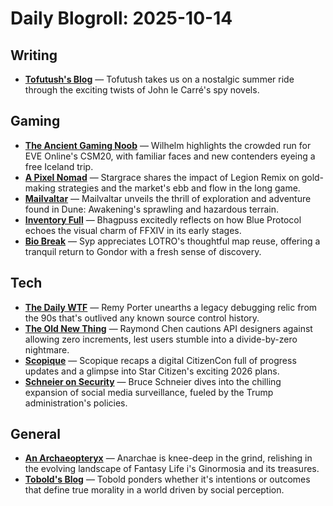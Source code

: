 # Daily Blogroll: 2025-10-14

## Writing

- **[Tofutush's Blog](https://tofutush.github.io/posts/2025-05-19.html)** — Tofutush takes us on a nostalgic summer ride through the exciting twists of John le Carré's spy novels.
## Gaming

- **[The Ancient Gaming Noob](https://tagn.wordpress.com/2025/10/13/the-eve-online-csm20-candidate-list-announced/)** — Wilhelm highlights the crowded run for EVE Online's CSM20, with familiar faces and new contenders eyeing a free Iceland trip.
- **[A Pixel Nomad](https://pixelnomad.ca/2025/10/13/gold-making-week-41-2025/)** — Stargrace shares the impact of Legion Remix on gold-making strategies and the market's ebb and flow in the long game.
- **[Mailvaltar](https://mailvaltar.wordpress.com/2025/10/14/hagga-basin-conquered/)** — Mailvaltar unveils the thrill of exploration and adventure found in Dune: Awakening's sprawling and hazardous terrain.
- **[Inventory Full](https://bhagpuss.blogspot.com/2025/10/blue-protocol-star-resonance-final.html)** — Bhagpuss excitedly reflects on how Blue Protocol echoes the visual charm of FFXIV in its early stages.
- **[Bio Break](https://biobreak.wordpress.com/2025/10/13/lotro-pushing-into-the-final-frontier/)** — Syp appreciates LOTRO's thoughtful map reuse, offering a tranquil return to Gondor with a fresh sense of discovery.
## Tech

- **[The Daily WTF](https://thedailywtf.com/articles/the-bob-procedure)** — Remy Porter unearths a legacy debugging relic from the 90s that's outlived any known source control history.
- **[The Old New Thing](https://devblogs.microsoft.com/oldnewthing/20251013-00/?p=111677)** — Raymond Chen cautions API designers against allowing zero increments, lest users stumble into a divide-by-zero nightmare.
- **[Scopique](https://scopique.com/2025/10/13/citizencon-direct-2025/)** — Scopique recaps a digital CitizenCon full of progress updates and a glimpse into Star Citizen's exciting 2026 plans.
- **[Schneier on Security](https://www.schneier.com/blog/archives/2025/10/the-trump-administrations-increased-use-of-social-media-surveillance.html)** — Bruce Schneier dives into the chilling expansion of social media surveillance, fueled by the Trump administration's policies.
## General

- **[An Archaeopteryx](https://anarchaeopteryx.bearblog.dev/2025-10-13-fantasy-life-i-140-hrs-update/)** — Anarchae is knee-deep in the grind, relishing in the evolving landscape of Fantasy Life i's Ginormosia and its treasures.
- **[Tobold's Blog](http://tobolds.blogspot.com/2025/10/the-morality-of-intentions-vs-outcomes.html)** — Tobold ponders whether it's intentions or outcomes that define true morality in a world driven by social perception.
